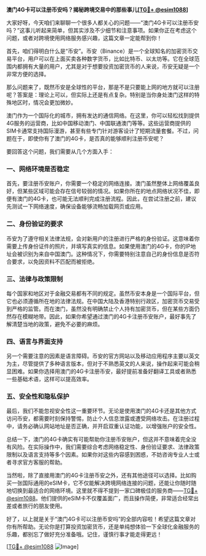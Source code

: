 **澳门4G卡可以注册币安吗？揭秘跨境交易中的那些事儿[[TG💪+ @esim1088](https://t.me/s/esim1088)]**

大家好呀，今天咱们来聊聊一个很多人都关心的问题——“澳门4G卡可以注册币安吗？”这事儿听起来简单，但其实涉及不少细节和注意事项。如果你正在考虑这个问题，或者对跨境使用网络服务感兴趣，这篇文章一定能帮到你！

首先，咱们得明白什么是“币安”。币安（Binance）是一个全球知名的加密货币交易平台，用户可以在上面买卖各种数字货币，比如比特币、以太坊等。它在全球范围内都拥有大量的用户，尤其是对于想要投资加密货币的人来说，币安无疑是一个非常方便的选择。

那么问题来了，既然币安是全球性的平台，那是不是只要能上网的地方就可以注册呢？答案是：理论上可以，但实际上还是有点复杂。特别是当你身处澳门这样的特殊地区时，情况会更加微妙。

澳门作为一个国际化的城市，拥有发达的通信网络。在这里，你可以轻松找到提供4G服务的运营商，比如中国移动澳门、中国联通澳门等等。这些运营商提供的SIM卡通常支持国际漫游，甚至有些专门针对游客设计了短期流量套餐。不过，问题在于，即使你有了澳门的4G卡，是否真的能够顺利注册币安呢？

要回答这个问题，我们需要从几个方面入手：

### 一、网络环境是否稳定

首先，要注册币安账户，你需要一个稳定的网络连接。澳门虽然整体上网络覆盖良好，但某些区域可能会存在信号较弱的情况。如果你所在的地点网络状况不佳，即便有澳门的4G卡，也可能无法顺利完成注册流程。因此，在尝试注册之前，建议先测试一下网络速度，确保设备能够流畅加载网页或应用。

### 二、身份验证的要求

币安为了遵守相关法律法规，会对新用户的注册进行严格的身份验证。这意味着你需要上传身份证件的照片，并填写真实的信息。如果使用澳门的4G卡，你的IP地址会被识别为来自中国澳门。这种情况下，你需要特别注意自己的身份信息是否符合要求，以免因资料不匹配而被拒绝。

### 三、法律与政策限制

每个国家和地区对于金融交易都有不同的规定。虽然币安本身是一个国际平台，但它也必须遵循所在地的法律法规。在中国大陆及香港特别行政区，加密货币交易受到严格的监管。而在澳门，虽然没有明确禁止个人持有加密货币，但在某些方面仍然存在模糊地带。因此，如果你希望通过澳门的4G卡注册币安账户，最好事先了解清楚当地的政策，避免不必要的麻烦。

### 四、语言与界面支持

另一个需要注意的因素是语言障碍。币安的官方网站以及移动应用程序主要以英文为主，尽管提供了多种语言版本，但对于不熟悉英文的人来说，操作起来可能会稍显困难。如果你选择用澳门的4G卡注册币安，最好提前准备好翻译工具或者熟悉一些基础术语，这样可以提高效率。

### 五、安全性和隐私保护

最后，我们不能忽视安全性这一重要环节。无论是使用澳门的4G卡还是其他方式访问币安，都需要时刻保持警惕，防止个人信息泄露或遭受网络攻击。在注册过程中，请务必确认网站地址是否正确，并开启双重认证功能，以增强账户的安全性。

总结一下，澳门的4G卡确实有可能帮助你注册币安账户，但这并不意味着完全没有风险。在实际操作中，我们需要综合考虑网络稳定性、身份验证要求、法律政策限制以及语言支持等多个因素。如果你对这些内容感到困惑，不妨咨询专业人士或者寻求官方客服的帮助。

当然啦，除了直接用澳门的4G卡注册币安之外，还有其他途径可以选择。比如购买一张国际通用的eSIM卡，它不仅能解决跨境网络连接的问题，还能让你随时随地切换到最适合的网络环境。这里就不得不提到一家口碑极佳的服务商——[TG💪+ @esim1088](https://t.me/s/esim1088)。他们提供的eSIM卡不仅覆盖面广，而且操作简便，非常适合经常出差或者旅行的朋友使用。

好了，以上就是关于“澳门4G卡可以注册币安吗”的全部内容啦！希望这篇文章对你有所帮助。无论你是打算投资加密货币，还是单纯想体验一下全球化金融服务的乐趣，都别忘了做好充分准备哦。记住，谨慎行事才能走得更远！

[[TG💪+ @esim1088](https://t.me/s/esim1088) ![Image](https://i.postimg.cc/4NQfJmqS/Snipaste-2025-05-13-00-14-12.png)]